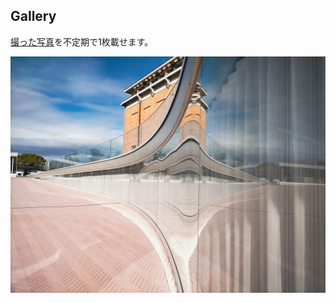 ## Gallery

[撮った写真](https://juten10x.github.io/gallery/gallery2.html)を不定期で1枚載せます。

<a href="pile_of_images/k_museum.jpg" data-lightbox="image" data-title="k_museum.jpg"><img src="pile_of_images/k_museum.jpg"></a>

<style>
  #cc0, #p_list, #_p_list {
    display: none;
  }
</style>

